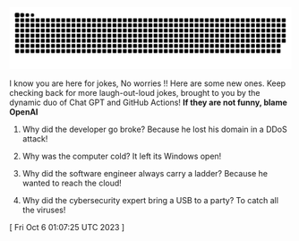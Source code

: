 <picture>
  <source media="(prefers-color-scheme: dark)" srcset="https://raw.githubusercontent.com/platane/platane/output/github-contribution-grid-snake-dark.svg">
  <source media="(prefers-color-scheme: light)" srcset="https://raw.githubusercontent.com/platane/platane/output/github-contribution-grid-snake.svg">
  <img alt="github contribution grid snake animation" src="https://raw.githubusercontent.com/platane/platane/output/github-contribution-grid-snake.svg">
</picture>


I know you are here for jokes, No worries !!
Here are some new ones. Keep checking back for more laugh-out-loud jokes, brought to you by the dynamic duo of Chat GPT and GitHub Actions! __If they are not funny, blame OpenAI__
 
1. Why did the developer go broke? Because he lost his domain in a DDoS attack!

2. Why was the computer cold? It left its Windows open!

3. Why did the software engineer always carry a ladder? Because he wanted to reach the cloud!

4. Why did the cybersecurity expert bring a USB to a party? To catch all the viruses!
 
[ 
Fri Oct  6 01:07:25 UTC 2023
 ]

